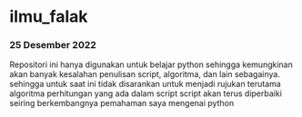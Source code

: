 # ilmu_falak
### 25 Desember 2022
Repositori ini hanya digunakan untuk belajar python sehingga kemungkinan akan banyak kesalahan penulisan script, algoritma, dan lain sebagainya. sehingga untuk saat ini tidak disarankan untuk menjadi rujukan terutama algoritma perhitungan yang ada dalam script
script akan terus diperbaiki seiring berkembangnya pemahaman saya mengenai python
